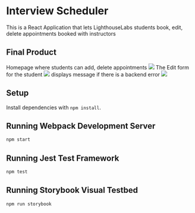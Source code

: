 # Interview Scheduler

This is a React Application that lets LighthouseLabs students book, edit, delete appointments booked with instructors

## Final Product

Homepage where students can add, delete appointments
![](https://github.com/nomadicafrican/scheduler/blob/master/public/images/Screen%20Shot%202021-12-16%20at%204.04.38%20PM.png?raw=true)
The Edit form for the student
![](https://github.com/nomadicafrican/scheduler/blob/master/public/images/Screen%20Shot%202021-12-16%20at%204.06.17%20PM.png?raw=true)
displays message if there is a backend error
![](https://github.com/nomadicafrican/scheduler/blob/master/public/images/Screen%20Shot%202021-12-16%20at%204.06.46%20PM.png?raw=true)

## Setup

Install dependencies with `npm install`.

## Running Webpack Development Server

```sh
npm start
```

## Running Jest Test Framework

```sh
npm test
```

## Running Storybook Visual Testbed

```sh
npm run storybook
```
